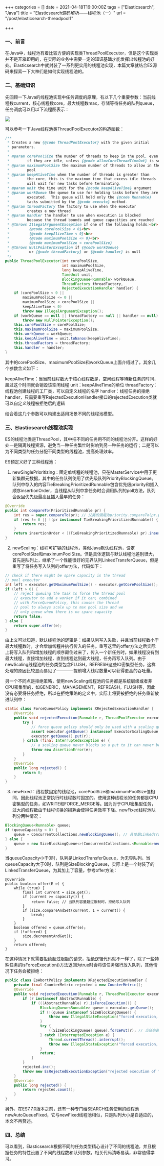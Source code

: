 +++
categories = []
date = 2021-04-18T16:00:00Z
tags = ["Elasticsearch", "Java"]
title = "Elasticsearch源码解析——线程池（一）"
url = "/post/elasticsearch-threadpool1"

+++
### 一、前言

在Java中，线程池有着比较方便的实现类ThreadPoolExecutor，但是这个实现类并不是开箱即用的，在实际的业务中需要一定的知识基础才能发挥出线程池的好处。Elasticsearch中就封装了一系列更实用的线程池实现，本篇文章就结合ES源码来探索一下大神们是如何实现线程池的。

### 二、基础知识

先回顾一下Java的线程池实现中任务调度的原理，有以下几个重要参数：当前线程数current，核心线程数core，最大线程数max，存储等待任务的队列queue，任务调度可以用以下流程图表示：

![](/images/31bad766983e212431077ca8da92762050214.png)

可以参考一下Java线程池类ThreadPoolExecutor的构造函数：

```Java
/**
 * Creates a new {@code ThreadPoolExecutor} with the given initial
 * parameters.
 *
 * @param corePoolSize the number of threads to keep in the pool, even
 *        if they are idle, unless {@code allowCoreThreadTimeOut} is set
 * @param maximumPoolSize the maximum number of threads to allow in the
 *        pool
 * @param keepAliveTime when the number of threads is greater than
 *        the core, this is the maximum time that excess idle threads
 *        will wait for new tasks before terminating.
 * @param unit the time unit for the {@code keepAliveTime} argument
 * @param workQueue the queue to use for holding tasks before they are
 *        executed.  This queue will hold only the {@code Runnable}
 *        tasks submitted by the {@code execute} method.
 * @param threadFactory the factory to use when the executor
 *        creates a new thread
 * @param handler the handler to use when execution is blocked
 *        because the thread bounds and queue capacities are reached
 * @throws IllegalArgumentException if one of the following holds:<br>
 *         {@code corePoolSize < 0}<br>
 *         {@code keepAliveTime < 0}<br>
 *         {@code maximumPoolSize <= 0}<br>
 *         {@code maximumPoolSize < corePoolSize}
 * @throws NullPointerException if {@code workQueue}
 *         or {@code threadFactory} or {@code handler} is null
 */
public ThreadPoolExecutor(int corePoolSize,
						  int maximumPoolSize,
						  long keepAliveTime,
						  TimeUnit unit,
						  BlockingQueue<Runnable> workQueue,
						  ThreadFactory threadFactory,
						  RejectedExecutionHandler handler) {
	if (corePoolSize < 0 ||
		maximumPoolSize <= 0 ||
		maximumPoolSize < corePoolSize ||
		keepAliveTime < 0)
		throw new IllegalArgumentException();
	if (workQueue == null || threadFactory == null || handler == null)
		throw new NullPointerException();
	this.corePoolSize = corePoolSize;
	this.maximumPoolSize = maximumPoolSize;
	this.workQueue = workQueue;
	this.keepAliveTime = unit.toNanos(keepAliveTime);
	this.threadFactory = threadFactory;
	this.handler = handler;
}
```

其中的corePoolSize、maximumPoolSize和workQueue上面介绍过了。其余几个参数含义如下：

keepAliveTime：当当前线程数大于核心线程数是，空闲线程等待新任务的时间，超过这个时间就会销毁该空闲线程
unit：keepAliveTime的单位
threadFactory：线程池创建线程的工厂类，可以自定义线程的名字
handler：线程任务的拒绝handler，只需要重写RejectedExecutionHandler接口的rejectedExecution类就可以自定义线程被拒绝后的逻辑

结合着这几个参数可以构建出适用场景不同的线程池模型。

### 三、Elasticsearch线程池实现

ES的线程池类是ThreadPool，其中把不同的任务用不同的线程池分开。这样的好处一是隔离线程资源，避免当一种任务繁忙时影响到另一种任务的运行；二是可以为不同类型的任务分配不同类型的线程池，提高处理效率。

ES预定义好了三种线程池：

1. newSinglePrioritizing：固定单线程的线程池，只在MasterService中用于更新集群元数据，其中的任务队列使用了优先级队列PriorityBlockingQueue。队列中存入的内容TieBreakingPrioritizedRunnable包含优先级priority和插入顺序insertionOrder，当线程从队列中拿任务时会调用队列的poll方法，队列会返回优先级最高且插入最早的任务：

```Java
@Override
public int compareTo(PrioritizedRunnable pr) {
	int res = super.compareTo(pr); // 父类的调用为priority.compareTo(pr.priority)，先比较优先级
	if (res != 0 || !(pr instanceof TieBreakingPrioritizedRunnable)) {
		return res;
	}
	return insertionOrder < ((TieBreakingPrioritizedRunnable) pr).insertionOrder ? -1 : 1;
}
```

2. newScaling：线程可扩容的线程池，类似Java默认线程池，设定corePoolSize和maximumPoolSize。但是具体逻辑与默认线程池差别很大，首先是队列上，继承了一个性能很好的无界队列LinkedTransferQueue，但是重写了将任务写入队列的offer方法，代码如下：

```Java
// check if there might be spare capacity in the thread
// pool executor
int left = executor.getMaximumPoolSize() - executor.getCorePoolSize();
if (left > 0) {
	// reject queuing the task to force the thread pool
	// executor to add a worker if it can; combined
	// with ForceQueuePolicy, this causes the thread
	// pool to always scale up to max pool size and we
	// only queue when there is no spare capacity
	return false;
} else {
	return super.offer(e);
}
```

由上文可以知道，默认线程池的逻辑是：如果队列写入失败，并且当前线程数小于最大线程数时，才会增加线程并执行传入的任务。重写这里的offer方法之后实际上将写入队列和增加线程的顺序颠倒过来了，传入一个新任务时，如果线程没有到最大线程，直接增加线程，直到线程达到最大线程，任务再写入队列。由于newScaling线程池的任务类型包含FLUSH，REFRESH这些IO密集型任务，这样处理的原因比较显而易见了————提前增大线程数量可以获得更高的吞吐量。

另一个不同点是拒绝策略，使用newScaling线程池的任务都是系统层级或者非CPU密集型的，如GENERIC，MANAGEMENT，REFREASH，FLUSH等，因此没有必要将任务拒绝，所以在拒绝策略的定义中，实际上将要被拒绝的任务重新放进队列中：

```Java
static class ForceQueuePolicy implements XRejectedExecutionHandler {
	@Override
	public void rejectedExecution(Runnable r, ThreadPoolExecutor executor) {
		try {
			// force queue policy should only be used with a scaling queue
			assert executor.getQueue() instanceof ExecutorScalingQueue;
			executor.getQueue().put(r);
		} catch (final InterruptedException e) {
			// a scaling queue never blocks so a put to it can never be interrupted
			throw new AssertionError(e);
		}
	}
	@Override
	public long rejected() {
		return 0;
	}
}
```

3. newFixed：线程数固定的线程池，corePoolSize和maximumPoolSize值相同，因此线程池正常执行时线程数时固定的。使用这种线程池的任务都是CPU密集型的任务，如WRITE和FORCE_MERGE等。因为对于CPU密集型任务，过大的线程数由于线程切换的损耗会使得任务效率下降。newFixed线程池队列分两种情况：

```Java
BlockingQueue<Runnable> queue;
if (queueCapacity < 0) {
	queue = ConcurrentCollections.newBlockingQueue(); // 具体是LinkedTransferQueue
} else {
	queue = new SizeBlockingQueue<>(ConcurrentCollections.<Runnable>newBlockingQueue(), queueCapacity);
}
```

当queueCapacity小于0时，队列是LinkedTransferQueue，为无界队列。当queueCapacity大于0时，队列是SizeBlockingQueue，实际上是一个封装了的LinkedTransferQueue，为其加上了容量，参考offer方法：

```
@Override
public boolean offer(E e) {
	while (true) {
		final int current = size.get();
		if (current >= capacity()) {
			return false; // 当队列容量超过限制时，拒绝写入队列
		}
		if (size.compareAndSet(current, 1 + current)) {
			break;
		}
	}
	boolean offered = queue.offer(e);
	if (!offered) {
		size.decrementAndGet();
	}
	return offered;
}
```

在这种情况下就需要拒绝超过限额的请求，拒绝逻辑代码就不一样了，除了一些特殊任务的isForceExecution()方法返回为true时会将该任务强行放入队列，其他情况下任务会被拒绝：

```Java
public class EsAbortPolicy implements XRejectedExecutionHandler {
    private final CounterMetric rejected = new CounterMetric();
    @Override
    public void rejectedExecution(Runnable r, ThreadPoolExecutor executor) {
        if (r instanceof AbstractRunnable) {
            if (((AbstractRunnable) r).isForceExecution()) {
                BlockingQueue<Runnable> queue = executor.getQueue();
                if (!(queue instanceof SizeBlockingQueue)) {
                    throw new IllegalStateException("forced execution, but expected a size queue");
                }
                try {
                    ((SizeBlockingQueue) queue).forcePut(r); // 当任务的isForceExecution方法返回true时，强行写入队列
                } catch (InterruptedException e) {
                    Thread.currentThread().interrupt();
                    throw new IllegalStateException("forced execution, but got interrupted", e);
                }
                return;
            }
        }
        rejected.inc();
        throw new EsRejectedExecutionException("rejected execution of " + r + " on " + executor, executor.isShutdown());
    }
    @Override
    public long rejected() {
        return rejected.count();
    }
}
```

另外，在ES7.7.0版本之前，还有一种专门给SEARCH任务使用的线程池newAutoQueueFixed，它与newFixed线程池相似，只是队列大小是自适应的，本文不再赘述。

### 四、总结

可以看到，Elasticsearch根据不同的任务类型精心设计了不同的线程池，并且根据任务的特性设置了不同的线程数和队列参数。相关代码清晰易读，非常值得学习。